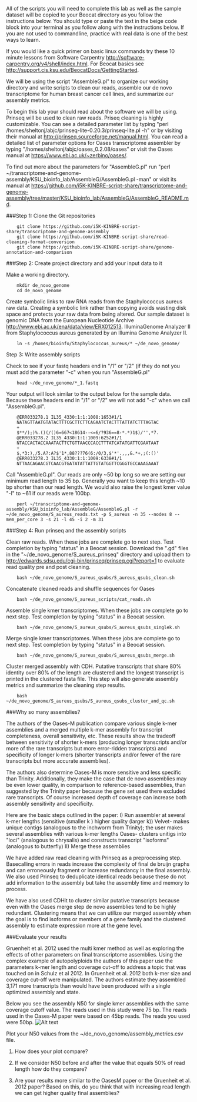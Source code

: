 All of the scripts you will need to complete this lab as well as the sample dataset will be copied to your Beocat directory as you follow the instructions below. You should type or paste the text in the beige code block into your terminal as you follow along with the instructions below. If you are not used to commandline, practice with real data is one of the best ways to learn.

If you would like a quick primer on basic linux commands try these 10 minute lessons from Software Carpentry http://software-carpentry.org/v4/shell/index.html. For Beocat basics see http://support.cis.ksu.edu/BeocatDocs/GettingStarted.

We will be using the script "AssembleG.pl" to organize our working directory and write scripts to clean our reads, assemble our de novo transcriptome for human breast cancer cell lines, and summarize our assembly metrics.

To begin this lab your should read about the software we will be using. Prinseq will be used to clean raw reads. Priseq cleaning is highly customizable. You can see a detailed parameter list by typing "perl /homes/sheltonj/abjc/prinseq-lite-0.20.3/prinseq-lite.pl -h" or by visiting their manual at http://prinseq.sourceforge.net/manual.html. You can read a detailed list of parameter options for Oases transcriptome assembler by typing "/homes/sheltonj/abjc/oases_0.2.08/oases" or visit the Oases manual at https://www.ebi.ac.uk/~zerbino/oases/. 

To find out more about the parameters for "AssembleG.pl" run "perl ~/transcriptome-and-genome-assembly/KSU_bioinfo_lab/AssembleG/AssembleG.pl -man" or visit its manual at https://github.com/i5K-KINBRE-script-share/transcriptome-and-genome-assembly/tree/master/KSU_bioinfo_lab/AssembleG/AssembleG_README.md.

###Step 1: Clone the Git repositories 

        git clone https://github.com/i5K-KINBRE-script-share/transcriptome-and-genome-assembly
        git clone https://github.com/i5K-KINBRE-script-share/read-cleaning-format-conversion
        git clone https://github.com/i5K-KINBRE-script-share/genome-annotation-and-comparison
        
###Step 2: Create project directory and add your input data to it

Make a working directory.

        mkdir de_novo_genome
        cd de_novo_genome

Create symbolic links to raw RNA reads from the Staphylococcus aureus raw data. Creating a symbolic link rather than copying avoids wasting disk space and protects your raw data from being altered. Our sample dataset is genomic DNA from the European Nucleotide Archive http://www.ebi.ac.uk/ena/data/view/ERX012513. IlluminaGenome Analyzer II from Staphylococcus aureus generated by an Illumina Genome Analyzer II.

        ln -s /homes/bioinfo/Staphylococcus_aureus/* ~/de_novo_genome/
        
Step 3: Write assembly scripts

Check to see if your fastq headers end in "/1" or "/2" (if they do not you must add the parameter "-c" when you run "AssembleG.pl"

        head ~/de_novo_genome/*_1.fastq
        
Your output will look similar to the output below for the sample data. Because these headers end in "/1" or "/2" we will not add "-c" when we call "AssembleG.pl".

        @ERR033278.1 IL35_4330:1:1:1008:1653#1/1
        NATAGTTAATGTATACTTTCGCTTCTTCAGAATCTACTTTATTATCTTTAGTAC
        +
        $**/);)%.()(/()6=667<18614--<=6/?936==8-*.*)1$)/'',*7.
        @ERR033278.2 IL35_4330:1:1:1009:6252#1/1
        NTACCACTACCAAATACTTCTGTTAACCCACCTTTATCATATGATTCGAATAAT
        +
        $,*3:),/5.A?:A?$'1*,88???76(6:/0/3,$'*'.,,,&.*+,;(:()'
        @ERR033278.3 IL35_4330:1:1:1009:6338#1/1
        NTTAACAGAACGTCAACGTGATATATTATTGTATGGTTCGGGTGCCAAAGAAAT
        
Call "AssembleG.pl". Our reads are only ~50 bp long so we are setting our minimum read length to 35 bp. Generally you want to keep this length ~10 bp shorter than our read length. We would also raise the longest kmer value "-l" to ~61 if our reads were 100bp.

        perl ~/transcriptome-and-genome-assembly/KSU_bioinfo_lab/AssembleG/AssembleG.pl -r ~/de_novo_genome/S_aureus_reads.txt -p S_aureus -n 35 --nodes 8 --mem_per_core 3 -s 21 -l 45 -i 2 -m 31

###Step 4: Run prinseq and the assembly scripts

Clean raw reads. When these jobs are complete go to next step. Test completion by typing "status" in a Beocat session. Download the ".gd" files in the "~/de_novo_genome/S_aureus_prinseq" directory and upload them to http://edwards.sdsu.edu/cgi-bin/prinseq/prinseq.cgi?report=1 to evaluate read quality pre and post cleaning.

        bash ~/de_novo_genome/S_aureus_qsubs/S_aureus_qsubs_clean.sh

Concatenate cleaned reads and shuffle sequences for Oases

        bash ~/de_novo_genome/S_aureus_scripts/cat_reads.sh
        
Assemble single kmer transcriptomes. When these jobs are complete go to next step. Test completion by typing "status" in a Beocat session.

        bash ~/de_novo_genome/S_aureus_qsubs/S_aureus_qsubs_singlek.sh
        
Merge single kmer transcriptomes. When these jobs are complete go to next step. Test completion by typing "status" in a Beocat session.

        bash ~/de_novo_genome/S_aureus_qsubs/S_aureus_qsubs_merge.sh
        
Cluster merged assembly with CDH. Putative transcripts that share 80% identity over 80% of the length are clustered and the longest transcript is printed in the clustered fasta file. This step will also generate assembly metrics and summarize the cleaning step results.

        bash ~/de_novo_genome/S_aureus_qsubs/S_aureus_qsubs_cluster_and_qc.sh
        
        
###Why so many assemblies?

The authors of the Oases-M publication compare various single k-mer assemblies and a merged multiple k-mer assembly for transcript completeness, overall sensitivity, etc. These results show the tradeoff between sensitivity of shorter k-mers (producing longer transcripts and/or more of the rare transcripts but more error-ridden transcripts) and specificity of longer k-mers (shorter transcripts and/or fewer of the rare transcripts but more accurate assemblies). 

The authors also determine Oases-M is more sensitive and less specific than Trinity. Additionally, they make the case that de novo assemblies may be even lower quality, in comparison to reference-based assemblies, than suggested by the Trinity paper because the gene set used there excluded rare transcripts. Of course increased depth of coverage can increase both assembly sensitivity and specificity.

Here are the basic steps outlined in the paper:
I) Run assembler at several k-mer lengths (sensitive (smaller k ) higher quality (larger k))
Velvet- makes unique contigs (analogous to the inchworm from Trinity); the user makes several assemblies with various k-mer lengths
 Oases- clusters unitigs into "loci" (analogous to chrysalis) and constructs transcript "isoforms" (analogous to butterfly)
II) Merge these assemblies

We have added raw read cleaning with Prinseq as a preprocessing step. Basecalling errors in reads increase the complexity of final de bruijn graphs and can erroneously fragment or increase redundancy in the final assembly. We also used Prinseq to deduplicate identical reads because these do not add information to the assembly but take the assembly time and memory to process.

We have also used CDHit to cluster similar putative transcripts because even with the Oases merge step de novo assemblies tend to be highly redundant. Clustering means that we can utilize our merged assembly when the goal is to find isoforms or members of a gene family and the clustered assembly to estimate expression more at the gene level.

###Evaluate your results

Gruenheit et al. 2012 used the multi kmer method as well as exploring the effects of other parameters on final transcriptome assemblies. Using the complex example of autopolyploids the authors of this paper use the parameters k-mer length and coverage cut-off to address a topic that was touched on in Schulz et al 2012. In Gruenheit et al. 2012 both k-mer size and coverage cut-off were manipulated. The authors estimate they assembled 3,171 more transcripts than would have been produced with a single optimized assembly and state.

Below you see the assembly N50 for single kmer assemblies with the same coverage cutoff value. The reads used in this study were 75 bp. The reads used in the Oases-M paper were based on 45bp reads. The reads you used were 50bp. 
![Alt text](https://raw.githubusercontent.com/i5K-KINBRE-script-share/transcriptome-and-genome-assembly/master/KSU_bioinfo_lab/AssembleG/Gruenheit_et_al._2012.png)

Plot your N50 values from the ~/de_novo_genome/assembly_metrics.csv file.

1) How does your plot compare?

2) If we consider N50 before and after the value that equals 50% of read length how do they compare?

3) Are your results more similar to the OasesM paper or the Gruenheit et al. 2012 paper? Based on this, do you think that with increasing read length we can get higher quality final assemblies?


        
        
        


